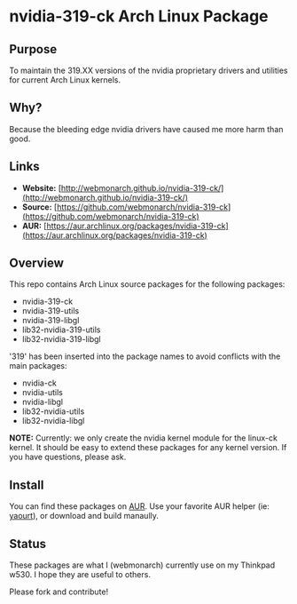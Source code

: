 nvidia-319-ck Arch Linux Package
=================================

## Purpose

To maintain the 319.XX versions of the nvidia proprietary drivers and utilities for current Arch Linux kernels.

## Why?

Because the bleeding edge nvidia drivers have caused me more harm than good.

## Links

* **Website:** [http://webmonarch.github.io/nvidia-319-ck/](http://webmonarch.github.io/nvidia-319-ck/)
* **Source:** [https://github.com/webmonarch/nvidia-319-ck](https://github.com/webmonarch/nvidia-319-ck)
* **AUR:** [https://aur.archlinux.org/packages/nvidia-319-ck](https://aur.archlinux.org/packages/nvidia-319-ck)

## Overview

This repo contains Arch Linux source packages for the following packages:

* nvidia-319-ck
* nvidia-319-utils
* nvidia-319-libgl
* lib32-nvidia-319-utils
* lib32-nvidia-319-libgl

'319' has been inserted into the package names to avoid conflicts with the main packages:

* nvidia-ck
* nvidia-utils
* nvidia-libgl
* lib32-nvidia-utils
* lib32-nvidia-libgl

**NOTE:** Currently: we only create the nvidia kernel module for the linux-ck kernel. It should be easy to extend these packages for any kernel version. If you have questions, please ask.

## Install

You can find these packages on [AUR](https://aur.archlinux.org/). Use your favorite AUR helper (ie: [yaourt](https://wiki.archlinux.org/index.php/yaourt)), or download and build manaully.

## Status

These packages are what I (webmonarch) currently use on my Thinkpad w530. I hope they are useful to others. 

Please fork and contribute!
